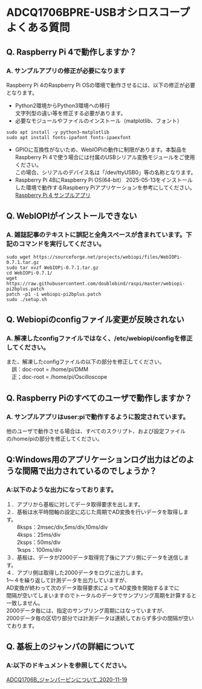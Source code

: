 # ADCQ1706BPRE-USBオシロスコープ よくある質問

## Q. Raspberry Pi 4で動作しますか？
 
### A. サンプルアプリの修正が必要になります
Raspberry Pi 4のRaspberry Pi OSの環境で動作させるには、以下の修正が必要となります。
- Python2環境からPython3環境への移行  
文字列型の違い等を修正する必要があります。
- 必要なモジュールやファイルのインストール（matplotlib、フォント）
```
sudo apt install -y python3-matplotlib
sudo apt install fonts-ipafont fonts-ipaexfont
```
- GPIOに互換性がないため、WebIOPIの動作に制限があります。本製品をRaspberry Pi 4で使う場合には付属のUSBシリアル変換モジュールをご使用ください。  
この場合、シリアルのデバイス名は「/dev/ttyUSB0」等の名称となります。
- Raspberry Pi 4BにRaspberry Pi OS(64-bit） 2025-05-13をインストールした環境で動作するRaspberry Piアプリケーションを参考にしてください。  
[Raspberry Pi 4 サンプルアプリ](https://github.com/bit-trade-one/ADCQ1706BP_OscilloScope/tree/master/RapberryPi4/Oscilloscope)

## Q. WebIOPIがインストールできない
 
### A. 雑誌記事のテキストに誤記と全角スペースが含まれています。下記のコマンドを実行してください。
```
sudo wget https://sourceforge.net/projects/webiopi/files/WebIOPi-0.7.1.tar.gz
sudo tar xvzf WebIOPi-0.7.1.tar.gz
cd WebIOPi-0.7.1/
wget https://raw.githubusercontent.com/doublebind/raspi/master/webiopi-pi2bplus.patch
patch -p1 -i webiopi-pi2bplus.patch
sudo ./setup.sh
 ```
## Q. Webiopiのconfigファイル変更が反映されない
 
### A. 解凍したconfigファイルではなく、/etc/webiopi/configを修正してください。
また、解凍したconfigファイルの以下の部分を修正してください。  
　誤：doc-root = /home/pi/DMM  
　正；doc-root = /home/pi/Oscilloscope  

## Q. Raspberry Piのすべてのユーザで動作しますか？
 
### A. サンプルアプリはuser:piで動作するように設定されています。  
他のユーザで動作させる場合は、すべてのスクリプト、および設定ファイルの/home/piの部分を修正してください。


## Q:Windows用のアプリケーションログ出力はどのような間隔で出力されているのでしょうか？

### A:以下のような出力になっております。  
  
１．アプリから基板に対してデータ取得要求を出します。  
２．基板は水平時間軸の設定に応じた周期でAD変換を行いデータを取得します。  
　　8ksps：2msec/div,5ms/div,10ms/div  
　　4ksps：25ms/div  
　　2ksps：50ms/div  
　　1ksps：100ms/div  
３．基板は、データが2000データ取得完了後にアプリ側にデータを送信します。  
４．アプリ側は取得した2000データをログに出力します。  
1～４を繰り返して計測データを出力していますが、  
AD変換が終わって次のデータ取得要求によってAD変換を開始するまでに  
間隔が空いてしまいますのでトータルのデータでサンプリング周期を計算すると一致しません。  
2000データ毎には、指定のサンプリング周期にはなっていますが、  
2000データ毎の区切り部分では計測データは連続しておらず多少の間隔が空いております。

## Q. 基板上のジャンパの詳細について

### A:以下のドキュメントを参照してください。
[ADCQ1706B_ジャンパーピンについて_2020-11-19](
https://github.com/bit-trade-one/ADCQ1706BP_OscilloScope/blob/master/ADCQ1706B_%E3%82%B8%E3%83%A3%E3%83%B3%E3%83%91%E3%83%BC%E3%83%94%E3%83%B3%E3%81%AB%E3%81%A4%E3%81%84%E3%81%A6_2020-11-19.pdf)